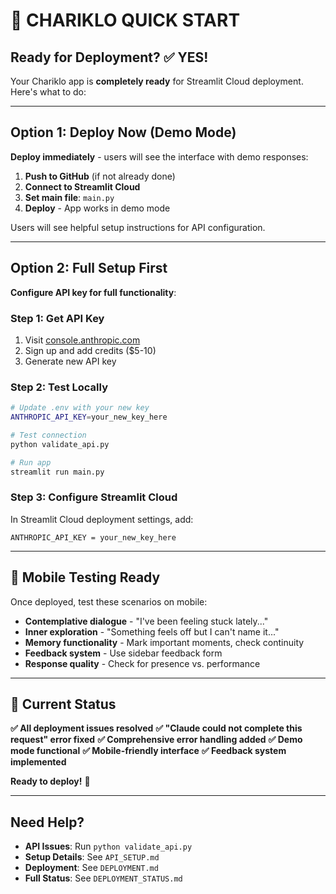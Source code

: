 # 🚀 CHARIKLO QUICK START

## Ready for Deployment? ✅ YES!

Your Chariklo app is **completely ready** for Streamlit Cloud deployment. Here's what to do:

---

## Option 1: Deploy Now (Demo Mode)
**Deploy immediately** - users will see the interface with demo responses:

1. **Push to GitHub** (if not already done)
2. **Connect to Streamlit Cloud**
3. **Set main file**: `main.py`
4. **Deploy** - App works in demo mode

Users will see helpful setup instructions for API configuration.

---

## Option 2: Full Setup First
**Configure API key for full functionality**:

### Step 1: Get API Key
1. Visit [console.anthropic.com](https://console.anthropic.com)
2. Sign up and add credits ($5-10)
3. Generate new API key

### Step 2: Test Locally
```bash
# Update .env with your new key
ANTHROPIC_API_KEY=your_new_key_here

# Test connection
python validate_api.py

# Run app
streamlit run main.py
```

### Step 3: Configure Streamlit Cloud
In Streamlit Cloud deployment settings, add:
```
ANTHROPIC_API_KEY = your_new_key_here
```

---

## 📱 Mobile Testing Ready

Once deployed, test these scenarios on mobile:

- **Contemplative dialogue** - "I've been feeling stuck lately..."
- **Inner exploration** - "Something feels off but I can't name it..."
- **Memory functionality** - Mark important moments, check continuity
- **Feedback system** - Use sidebar feedback form
- **Response quality** - Check for presence vs. performance

---

## 🎯 Current Status

**✅ All deployment issues resolved**
**✅ "Claude could not complete this request" error fixed**
**✅ Comprehensive error handling added**
**✅ Demo mode functional**
**✅ Mobile-friendly interface**
**✅ Feedback system implemented**

**Ready to deploy!** 🚀

---

## Need Help?

- **API Issues**: Run `python validate_api.py`
- **Setup Details**: See `API_SETUP.md`
- **Deployment**: See `DEPLOYMENT.md`
- **Full Status**: See `DEPLOYMENT_STATUS.md`
